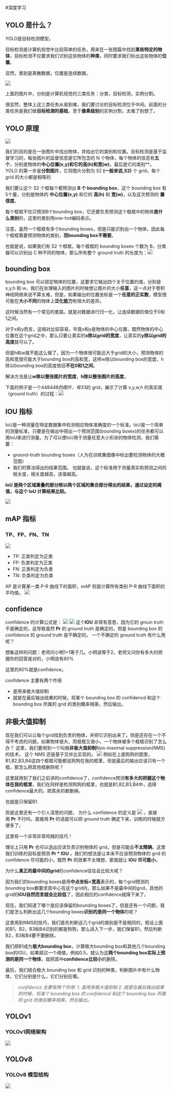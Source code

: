 #深度学习 

## YOLO 是什么？

YOLO是目标检测模型。

目标检测是计算机视觉中比较简单的任务，用来在一张图篇中找到**某些特定的物体**，目标检测不仅要求我们识别这些物体的**种类**，同时要求我们标出这些物体的**位置**。

显然，类别是离散数据，位置是连续数据。

![](https://pic1.zhimg.com/v2-88ca6ec106e7647a0390ad3d93625444_b.jpg)

上面的图片中，分别是计算机视觉的三类任务：分类，目标检测，实例分割。

很显然，整体上这三类任务从易到难，我们要讨论的目标检测位于中间。前面的分类任务是我们做**目标检测的基础**，至于**像素级别**的实例分割，太难了别想了。

## YOLO 原理

![](YOLO/YOLO核心思想.png)

我们的目的是在一张图片中找出物体，并给出它的类别和位置。目标检测是基于监督学习的，每张图片的监督信息是它所包含的 N 个物体，每个物体的信息有**五个**，分别是物体的**中心位置(x,y)**和它的**高(h)**和**宽(w)**，最后是它的类别**。
YOLO 的第一步是**分割图片**，它将图片分割为 S2 **(一般来说,S2)** 个 grid，每个 grid 的大小都是相等的

我们要让这个 S2 个框每个都预测出 **B 个 bounding box**，这个 bounding box 有5个量，分别是物体的 **中心位置(x,y)** 和它的 **高(h)** 和 **宽(w)**，以及这次预测的 **置信度**。

每个框框不仅只预测B个bounding box，它还要负责预测这个框框中的物体**是什么类别**的，这里的类别用one-hot编码表示。

注意，虽然一个框框有多个bounding boxes，但是只能识别出一个物体，因此每个框框需要预测物体的类别，**而bounding box不需要**。

也就是说，如果我们有 S2 个框框，每个框框的 bounding boxes 个数为 B，分类器可以识别出 C 种不同的物体，那么所有整个 ground truth 的长度为：![](YOLO/ground%20truth长度计算公式.png)
## bounding box

bounding box 可以锁定物体的位置，这要求它输出四个关于位置的值，分别是 x,y,h 和 w。我们在处理输入的图片的时候想让图片的大小**任意**，这一点对于卷积神经网络来说不算太难，但是，如果输出的位置坐标是一个**任意的正实数**，模型很可能在**大小不同**的物体上**泛化能力**有很大的差异。

这时候当然有一个常见的套路，就是对数据进行归一化，让连续数据的值位于0和1之间。

对于x和y而言，这相对比较容易，毕竟x和y是物体的中心位置，既然物体的中心位置在这个grid之中，那么只要让真实的**x除以grid的宽度**，让真实的**y除以grid的高度**就可以了。

但是h和w就不能这么做了，因为一个物体很可能远大于grid的大小，预测物体的高和宽很可能大于bounding box的高和宽，这样w除以bounding box的宽度，h除以bounding box的高度依旧**不在0和1之间**。

解决方法是让**w除以整张图片的宽度**，**h除以整张图片的高度**。

下面的例子是一个448*448的图片，有3*3的 grid，展示了计算 x,y,w,h 的真实值（ground truth）的过程：![](YOLO/bounding%20box%20example1.jpg)


## IOU 指标

IoU是一种测量在特定数据集中检测相应物体准确度的一个标准。IoU是一个简单的测量标准，只要是在输出中得出一个预测范围(bounding boxex)的任务都可以用IoU来进行测量。为了可以使IoU用于测量任意大小形状的物体检测，我们需要：

* ground-truth bounding boxes（人为在训练集图像中标出要检测物体的大概范围）
* 我们的算法得出的结果范围。
也就是说，这个标准用于测量真实和预测之间的相关度，相关度越高，该值越高。

**IoU 是两个区域重叠的部分除以两个区域的集合部分得出的结果，通过设定的阈值，与这个 IoU 计算结果比较。**

![](YOLO/IOU计算方法.png)

##  mAP 指标
### **TP、FP、FN、TN**

![](YOLO/YOLO指标分析.png)
* TP:  正类判定为正类
* FP:  负类判定为正类
* FN: 正类判定为负类
* TN: 负类判定为负类

AP 是计算某一类 P-R 曲线下的面积，mAP 则是计算所有类别 P-R 曲线下面积的平均值。
![](YOLO/map计算公式.png)
## confidence
confidence 的计算公式是：
![](YOLO/confidence计算公式.png)
![](YOLO/confidence计算公式解释.png)
这个**IOU** 非常有意思，因为它的 groun truth 不是确定的，这导致虽然 **Pr** 的 ground truth 是确定的，但是 bounding box 的 confidence 的 ground truth 是不确定的。
一个不确定的 ground truth 有什么用呢？

想象这样的问题：老师问小明1+1等于几。小明说等于2，老师又问你有多大的把握你的回答是对的，小明说有80%

这里的80%就是confidence。

confidence 主要有两个作用
* 是用来极大值抑制
* 就是在最后输出结果的时候，将某个 bounding box 的 confidencd 和这个 bounding box 所属的 grid 的类别概率相乘，然后输出。
## 非极大值抑制

现在我们可以让每个grid找到负责的物体，并把它识别出来了。但是还存在一个不得不考虑的问题，如果物体很大，而框框又很小，一个物体被多个框框识别了怎么办？
这里，我们要用到一个叫做**非极大值抑制**Non-maximal suppression(NMS)的技术。
这个 NMS 还是基于交并比实现的。
![](YOLO/NMS1.jpg)
例如在上面狗狗的图里，B1,B2,B3,B4这四个框框可能都说狗狗在我的框里，但是最后的输出应该只有一个框，那怎么把其他框删除呢？

这里就用到了我们之前讲的confidence了，confidence预测**有多大的把握这个物体在我的框里**，我们在同样是检测狗狗的框里，也就是B1,B2,B3,B4中，选择confidence最大的，把其余的都删掉。

也就是只保留B1.

但是这里还有一个引人深思的问题，  为什么 confidence 的定义是 ![](YOLO/confidence计算公式.png) ，直接用 **Pr** 不行吗，直接用 **Pr** 的话就可以把 ground truth 确定下来，训练的时候就方便多了。

这里有一个非常非常鸡贼的技巧！

理论上只用 **Pr** 也可以选出应该负责识别物体的 grid，但是可能会**不太精确**。这里我们训练的目标是预测 **Pr * IOU** ，我们的想法是让本来不应该预测物体的 grid 的 confidence 尽可能的小，既然 **Pr** 的效果不太理想，那我就让 **IOU** **尽可能小**。

为什么**真正的最中间的grid**的confidence往往会比较大呢？

因为我们的bounding boxes是用**中点坐标+宽高**表示的，每个grid预测的bounding box都要求其中心在这个grid内，那么如果不是最中间的grid，其他的grid的**IOU自然而言就会比较低**了，因此相应的confidence就降下来了。

现在，我们知道了哪个是应该保留的bounding boxes了，但是还有一个问题，我们是怎么判断出这几个bounding boxes**识别的是同一个物体**的呢？

这里用到NMS的技巧，我们首先判断这几个grid的类别是不是相同的，假设上面的B1，B2，B3和B4识别的都是狗狗，那么进入下一步，我们保留B1，然后判断B2，B3和B4要不要删除。

我们把B1成为**极大bounding box**，计算极大bounding box和其他几个bounding box的IOU，如果超过一个阈值，例如0.5，就认为这**两个bounding box实际上预测的是同一个物体**，就把其中**confidence比较小**的删除。

最后，我们结合极大 bounding box 和 grid 识别的种类，判断图片中有什么物体，它们分别是什么，它们分别在哪。

>*confidence 主要有两个作用: 1. 是用来极大值抑制 2. 就是在最后输出结果的时候，将某个 bounding box 的 confidencd 和这个 bounding box 所属的 grid 的类别概率相乘，然后输出。*

## YOLOv1 
### YOLOv1网络架构
![](YOLO/YOLO网络架构.png)

## YOLOv8
### YOLOv8 模型结构
![](YOLO/YOLOv8模型结构.jpg)
